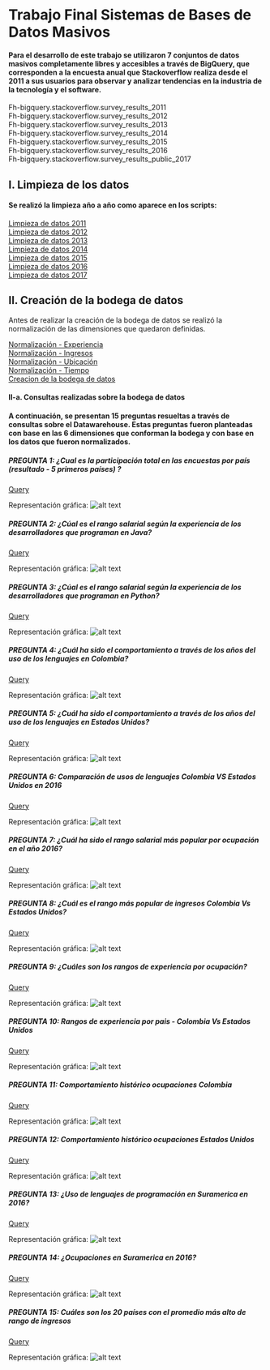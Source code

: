 # Trabajo Final Sistemas de Bases de Datos Masivos 

#### Para el desarrollo de este trabajo se utilizaron 7 conjuntos de datos masivos completamente libres y accesibles a través de BigQuery, que corresponden a la encuesta anual que Stackoverflow realiza desde el 2011 a sus usuarios para observar y analizar tendencias en la industria de la tecnología y el software.

Fh-bigquery.stackoverflow.survey_results_2011<br/>
Fh-bigquery.stackoverflow.survey_results_2012<br/>
Fh-bigquery.stackoverflow.survey_results_2013<br/>
Fh-bigquery.stackoverflow.survey_results_2014<br/>
Fh-bigquery.stackoverflow.survey_results_2015<br/>
Fh-bigquery.stackoverflow.survey_results_2016<br/>
Fh-bigquery.stackoverflow.survey_results_public_2017<br/>

## I. Limpieza de los datos
#### Se realizó la limpieza año a año como aparece en los scripts: 
[Limpieza de datos 2011](https://github.com/dayanarc7/SBDM_stackoverflow-_survey_results/blob/master/1-script_clean_2011.sql)<br/>
[Limpieza de datos 2012](https://github.com/dayanarc7/SBDM_stackoverflow-_survey_results/blob/master/1-script_clean_2012.sql)<br/>
[Limpieza de datos 2013](https://github.com/dayanarc7/SBDM_stackoverflow-_survey_results/blob/master/1-script_clean_2013.sql)<br/>
[Limpieza de datos 2014](https://github.com/dayanarc7/SBDM_stackoverflow-_survey_results/blob/master/1-script_clean_2014.sql)<br/>
[Limpieza de datos 2015](https://github.com/dayanarc7/SBDM_stackoverflow-_survey_results/blob/master/1-script_clean_2015.sql)<br/>
[Limpieza de datos 2016](https://github.com/dayanarc7/SBDM_stackoverflow-_survey_results/blob/master/1-script_clean_2016.sql)<br/>
[Limpieza de datos 2017](https://github.com/dayanarc7/SBDM_stackoverflow-_survey_results/blob/master/1-script_clean_2017.sql)<br/>

## II. Creación de la bodega de datos
Antes de realizar la creación de la bodega de datos se realizó la normalización de las dimensiones que quedaron definidas. 

[Normalización - Experiencia](https://github.com/dayanarc7/SBDM_stackoverflow-_survey_results/blob/master/3-normalizacion_experiencia.sql)<br/>
[Normalización - Ingresos](https://github.com/dayanarc7/SBDM_stackoverflow-_survey_results/blob/master/3-normalizacion_ingresos.sql)<br/>
[Normalización - Ubicación](https://github.com/dayanarc7/SBDM_stackoverflow-_survey_results/blob/master/3-normalizacion_ubicacion.sql)<br/>
[Normalización - Tiempo](https://github.com/dayanarc7/SBDM_stackoverflow-_survey_results/blob/master/3-normalizacion_tiempo.sql)<br/>
[Creacion de la bodega de datos](https://github.com/dayanarc7/SBDM_stackoverflow-_survey_results/blob/master/2-create_datawarehouse.sql)

#### II-a. Consultas realizadas sobre la bodega de datos 

#### A continuación, se presentan 15 preguntas resueltas a través de consultas sobre el Datawarehouse. Estas preguntas fueron planteadas con base en las 6 dimensiones que conforman la bodega y con base en los datos que fueron normalizados. 

#####  PREGUNTA 1: ¿Cual es la participación total en las encuestas por país (resultado - 5 primeros países) ? <br/>
[Query](https://github.com/dayanarc7/SBDM_stackoverflow-_survey_results/blob/master/Querys/Pregunta1_encuestas_pais.sql) <br/>

Representación gráfica: 
![alt text](https://github.com/dayanarc7/SBDM_stackoverflow-_survey_results/blob/master/Images/Pregunta1.png "Logo Title Text 1")

#####  PREGUNTA 2:  ¿Cúal es el rango salarial según la experiencia de los desarrolladores que programan en Java? <br/>
[Query](https://github.com/dayanarc7/SBDM_stackoverflow-_survey_results/blob/master/Querys/Pregunta2_desarrolladores_experiencia_java.sql) <br/>

Representación gráfica: 
![alt text](https://github.com/dayanarc7/SBDM_stackoverflow-_survey_results/blob/master/Images/Pregunta2.png "Logo Title Text 1")

#####  PREGUNTA 3:  ¿Cúal es el rango salarial según la experiencia de los desarrolladores que programan en Python? <br/>
[Query](https://github.com/dayanarc7/SBDM_stackoverflow-_survey_results/blob/master/Querys/Pregunta3_desarrolladores_experiencia_python.sql) <br/>

Representación gráfica: 
![alt text](https://github.com/dayanarc7/SBDM_stackoverflow-_survey_results/blob/master/Images/Pregunta3.png "Logo Title Text 1")

#####  PREGUNTA 4:  ¿Cuál ha sido el comportamiento a través de  los años  del uso de los lenguajes en Colombia? <br/>
[Query](https://github.com/dayanarc7/SBDM_stackoverflow-_survey_results/blob/master/Querys/Pregunta4_lenguajes_x_colombia_x_a%C3%B1o.sql) <br/>

Representación gráfica: 
![alt text](https://github.com/dayanarc7/SBDM_stackoverflow-_survey_results/blob/master/Images/Pregunta4.png "Logo Title Text 1")

#####  PREGUNTA 5:  ¿Cuál ha sido el comportamiento a través de  los años  del uso de los lenguajes en Estados Unidos? <br/>
[Query](https://github.com/dayanarc7/SBDM_stackoverflow-_survey_results/blob/master/Querys/Pregunta4_lenguajes_x_colombia_x_a%C3%B1o.sql) <br/>

Representación gráfica: 
![alt text](https://github.com/dayanarc7/SBDM_stackoverflow-_survey_results/blob/master/Images/Pregunta5.png "Logo Title Text 1")

#####  PREGUNTA 6:  Comparación de usos de lenguajes Colombia VS Estados Unidos en 2016 <br/>
[Query](https://github.com/dayanarc7/SBDM_stackoverflow-_survey_results/blob/master/Querys/Pregunta6_lenguajes_x_colombia_estadosunidos_x_2016.sql) <br/>

Representación gráfica: 
![alt text](https://github.com/dayanarc7/SBDM_stackoverflow-_survey_results/blob/master/Images/Pregunta6.png "Logo Title Text 1")

#####  PREGUNTA 7:  ¿Cuál ha sido el rango salarial más popular por ocupación en el año 2016? <br/>
[Query](https://github.com/dayanarc7/SBDM_stackoverflow-_survey_results/blob/master/Querys/Pregunta7_salarios_x_ocupacion_x_2016.sql) <br/>

Representación gráfica: 
![alt text](https://github.com/dayanarc7/SBDM_stackoverflow-_survey_results/blob/master/Images/Pregunta7.png "Logo Title Text 1")

#####  PREGUNTA 8:  ¿Cuál es el rango más popular de ingresos Colombia Vs Estados Unidos? <br/>
[Query](https://github.com/dayanarc7/SBDM_stackoverflow-_survey_results/blob/master/Querys/Pregunta8_salarios_x_estadosunidos_x_colombia.sql) <br/>

Representación gráfica: 
![alt text](https://github.com/dayanarc7/SBDM_stackoverflow-_survey_results/blob/master/Images/Pregunta8.png "Logo Title Text 1")

#####  PREGUNTA 9:  ¿Cuáles son los rangos de experiencia por ocupación? <br/>
[Query](https://github.com/dayanarc7/SBDM_stackoverflow-_survey_results/blob/master/Querys/Pregunta9_experiencia_x_ocupacion.sql) <br/>

Representación gráfica: 
![alt text](https://github.com/dayanarc7/SBDM_stackoverflow-_survey_results/blob/master/Images/Pregunta9.png "Logo Title Text 1")

#####  PREGUNTA 10:  Rangos de experiencia por pais  - Colombia Vs Estados Unidos <br/>
[Query](https://github.com/dayanarc7/SBDM_stackoverflow-_survey_results/blob/master/Querys/Pregunta10_experiencia_pais_estadosunidos_vs_col.sql) <br/>

Representación gráfica: 
![alt text](https://github.com/dayanarc7/SBDM_stackoverflow-_survey_results/blob/master/Images/Pregunta10.png "Logo Title Text 1")

#####  PREGUNTA 11:  Comportamiento histórico ocupaciones Colombia <br/>
[Query](https://github.com/dayanarc7/SBDM_stackoverflow-_survey_results/blob/master/Querys/Pregunta11_ocupaciones_colombia.sql) <br/>

Representación gráfica: 
![alt text](https://github.com/dayanarc7/SBDM_stackoverflow-_survey_results/blob/master/Images/Pregunta11.png "Logo Title Text 1")

#####  PREGUNTA 12:  Comportamiento histórico ocupaciones Estados Unidos <br/>
[Query](https://github.com/dayanarc7/SBDM_stackoverflow-_survey_results/blob/master/Querys/Pregunta12_ocupaciones_estadosunidos.sql) <br/>

Representación gráfica: 
![alt text](https://github.com/dayanarc7/SBDM_stackoverflow-_survey_results/blob/master/Images/Pregunta12.png "Logo Title Text 1")

#####  PREGUNTA 13:   ¿Uso de lenguajes de programación en Suramerica en 2016? <br/>
[Query](https://github.com/dayanarc7/SBDM_stackoverflow-_survey_results/blob/master/Querys/Pregunta13_lenguajes_suramerica.sql) <br/>

Representación gráfica: 
![alt text](https://github.com/dayanarc7/SBDM_stackoverflow-_survey_results/blob/master/Images/Pregunta13.png "Logo Title Text 1")

#####  PREGUNTA 14:  ¿Ocupaciones en Suramerica en 2016? <br/>
[Query](https://github.com/dayanarc7/SBDM_stackoverflow-_survey_results/blob/master/Querys/Pregunta14_ocupaciones_suramerica.sql) <br/>

Representación gráfica: 
![alt text](https://github.com/dayanarc7/SBDM_stackoverflow-_survey_results/blob/master/Images/Pregunta14.png "Logo Title Text 1")

#####  PREGUNTA 15:  Cuáles son los 20 países con el promedio más alto de rango de ingresos <br/>
[Query](https://github.com/dayanarc7/SBDM_stackoverflow-_survey_results/blob/master/Querys/Pregunta15_paises_ingresos_altos.sql) <br/>

Representación gráfica: 
![alt text](https://github.com/dayanarc7/SBDM_stackoverflow-_survey_results/blob/master/Images/Pregunta15.png "Logo Title Text 1")
